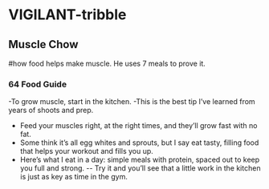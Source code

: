# VIGILANT-tribble

## Muscle Chow

#how food helps make muscle. He uses 7 meals to prove it.

### 64 Food Guide

-To grow muscle, start in the kitchen.
-This is the best tip I’ve learned from years of shoots and prep. 
- Feed your muscles right, at the right times, and they’ll grow fast with no fat. 
- Some think it’s all egg whites and sprouts, but I say eat tasty, filling food that helps your workout and fills you up.
- Here’s what I eat in a day: simple meals with protein, spaced out to keep you full and strong. -- Try it and you’ll see that a little work in the kitchen is just as key as time in the gym.
